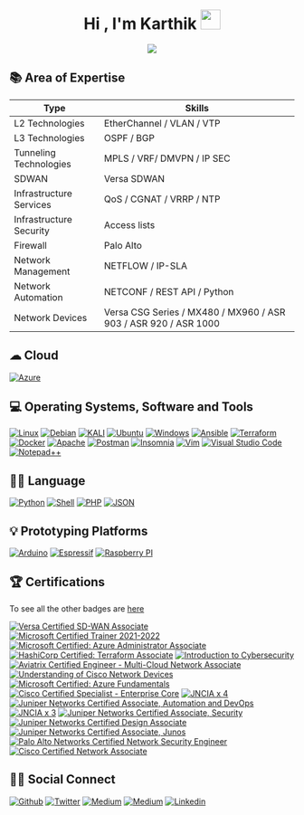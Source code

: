 <h1 align="center">Hi , I'm Karthik <img src="https://media.giphy.com/media/hvRJCLFzcasrR4ia7z/giphy.gif" width="35"></h1>
<p align="center">
<img src="https://readme-typing-svg.herokuapp.com?color=33AEF7&lines=Network+Engineer;Cloud+Technology+Enthusiast;IoT+hobbyist&center=true&width=500&height=50">
</p>


## 📚 Area of Expertise
| Type                   | Skills                                                                                                       |
|------------------------|--------------------------------------------------------------------------------------------------------------|
| L2 Technologies        | EtherChannel / VLAN / VTP                                                                                    |
| L3 Technologies        | OSPF / BGP                                                                        						    |
| Tunneling Technologies | MPLS / VRF/ DMVPN / IP SEC   																				|
| SDWAN                  | Versa SDWAN																								    |
| Infrastructure Services| QoS / CGNAT / VRRP / NTP																				    |
| Infrastructure Security| Access lists                                                                                                 |
| Firewall               | Palo Alto                                                                                                    |
| Network Management     | NETFLOW / IP-SLA |
| Network Automation     | NETCONF / REST API / Python                                                                 |
| Network Devices        | Versa CSG Series /  MX480 / MX960 / ASR 903 / ASR 920 / ASR 1000                                               |

## ☁ Cloud
<p>
 <a href="#"><img alt="Azure" src="https://img.shields.io/badge/azure-%230072C6.svg?logo=microsoftazure&logoColor=white"></a>
</p>

## 💻 Operating Systems, Software and Tools

<p>
 <a href="#"><img alt="Linux" src="https://img.shields.io/badge/Linux-FCC624?logo=linux&logoColor=black"></a>
 <a href="#"><img alt="Debian" src="https://img.shields.io/badge/Debian-A81D33?logo=debian&logoColor=white"></a>
 <a href="#"><img alt="KALI" src="https://img.shields.io/badge/Kali-268BEE?logo=kalilinux&logoColor=white"></a>
 <a href="#"><img alt="Ubuntu" src="https://img.shields.io/badge/Ubuntu-E95420?logo=ubuntu&logoColor=white"></a>
 <a href="#"><img alt="Windows" src="https://img.shields.io/badge/Windows-0078D6?logo=windows&logoColor=white"></a>
 <a href="#"><img alt="Ansible" src="https://img.shields.io/badge/Ansible-000000?logo=ansible&logoColor=white"></a>
 <a href="#"><img alt="Terraform" src="https://img.shields.io/badge/Terraform-7B42BC?logo=terraform&logoColor=white"></a> 
 <a href="#"><img alt="Docker" src="https://img.shields.io/badge/Docker-2CA5E0?logo=docker&logoColor=white"></a>  
 <a href="#"><img alt="Apache" src="https://img.shields.io/badge/Apache-D22128?logo=Apache&logoColor=white"></a>  
 <a href="#"><img alt="Postman" src="https://img.shields.io/badge/Postman-FF6C37?logo=postman&logoColor=white"></a>
 <a href="#"><img alt="Insomnia" src="https://img.shields.io/badge/Insomnia-5849be?logo=Insomnia&logoColor=white"></a>
 <a href="#"><img alt="Vim" src="https://img.shields.io/badge/VIM-%2311AB00.svg?logo=vim&logoColor=white"></a>
 <a href="#"><img alt="Visual Studio Code" src="https://img.shields.io/badge/Visual%20Studio%20Code-0078d7.svg?logo=visual-studio-code&logoColor=white"></a>
 <a href="#"><img alt="Notepad++" src="https://img.shields.io/badge/Notepad++-90E59A.svg?logo=notepad%2B%2B&logoColor=black"></a>
    
</p>

## 👩‍💻 Language

<p>
 <a href="#"><img alt="Python" src="https://img.shields.io/badge/python-3670A0?logo=python&logoColor=ffdd54"></a>
 <a href="#"><img alt="Shell" src="https://img.shields.io/badge/Shell_Script-121011?logo=gnu-bash&logoColor=white"></a>
 <a href="#"><img alt="PHP" src="https://img.shields.io/badge/PHP-777BB4?logo=php&logoColor=white"></a>
 <a href="#"><img alt="JSON" src="https://img.shields.io/badge/json-5E5C5C?logo=json&logoColor=white"></a>
</p>

## 💡 Prototyping Platforms

<p>
 <a href="#"><img alt="Arduino" src="https://img.shields.io/badge/Arduino-00979D?logo=Arduino&logoColor=white"></a>
 <a href="#"><img alt="Espressif" src="https://img.shields.io/badge/espressif-E7352C?logoColor=white"></a>
 <a href="#"><img alt="Raspberry PI" src="https://img.shields.io/badge/Raspberry%20Pi-A22846?logo=Raspberry%20Pi&logoColor=white"></a>
</p>


## 🏆 Certifications 

To see all the other badges are [here](https://www.credly.com/users/karthikc/badges)

[![Versa Certified SD-WAN Associate](https://images.credly.com/size/100x100/images/d948a85f-7826-4d49-b3f0-ff1110b14f48/SD-WAN_Associate_badge-04.png)](https://www.credly.com/badges/8c579fb7-d525-4895-878d-517ba2bc88f5 "Versa Certified SD-WAN Associate")
[![Microsoft Certified Trainer 2021-2022](https://images.credly.com/size/100x100/images/a6ea4416-4f34-4a85-bc24-eb3fe32fd241/MCT-Microsoft_Certified_Trainer-600x600.png)](https://www.credly.com/badges/b51512f6-7a71-4098-bc68-9e177839b01f "Microsoft Certified Trainer 2021-2022")
[![Microsoft Certified: Azure Administrator Associate](https://images.credly.com/size/100x100/images/336eebfc-0ac3-4553-9a67-b402f491f185/azure-administrator-associate-600x600.png)](https://www.credly.com/badges/d37339b2-12b7-4383-bd40-2571a781bfcd "Microsoft Certified: Azure Administrator Associate")
[![HashiCorp Certified: Terraform Associate](https://images.credly.com/size/100x100/images/99289602-861e-4929-8277-773e63a2fa6f/image.png)](https://www.credly.com/badges/da874986-00aa-41ad-b42a-170d059e3d29 "HashiCorp Certified: Terraform Associate")
[![Introduction to Cybersecurity](https://images.credly.com/size/100x100/images/af8c6b4e-fc31-47c4-8dcb-eb7a2065dc5b/I2CS__1_.png)](https://www.credly.com/badges/62092322-2b35-4150-9f4b-28ec5b07f1ea "Introduction to Cybersecurity")
[![Aviatrix Certified Engineer - Multi-Cloud Network Associate](https://images.credly.com/size/100x100/images/30dea324-9ebf-4a7b-96b0-4ee602f0d5e7/aceAssociatetBadgeArtboard_1.png)](https://www.credly.com/badges/2ea392e8-2b91-491a-914d-f4363733f60a "Aviatrix Certified Engineer - Multi-Cloud Network Associate")
[![Understanding of Cisco Network Devices](https://images.credly.com/size/100x100/images/1442feda-7455-4bcb-a114-8803c9dee675/CV_PNG_L200.png)](https://www.credly.com/badges/56d7e54d-081d-4788-a64b-93c47cf65440 "Understanding of Cisco Network Devices")
[![Microsoft Certified: Azure Fundamentals](https://images.credly.com/size/100x100/images/be8fcaeb-c769-4858-b567-ffaaa73ce8cf/image.png)](https://www.credly.com/badges/5fd2b53f-85cc-4677-bb9a-0564fe748d9a "Microsoft Certified: Azure Fundamentals")
[![Cisco Certified Specialist - Enterprise Core](https://images.credly.com/size/100x100/images/772efbeb-3c61-459c-ba0d-2fa52828d119/Cisco_Specialist_600.png)](https://www.credly.com/badges/e0ec726f-249e-4638-a469-e873621def04 "Cisco Certified Specialist - Enterprise Core")
[![JNCIA x 4](https://images.credly.com/size/100x100/images/38a71b3b-403d-44a9-9ed5-f7218549249f/JNCIA_4A.png)](https://www.credly.com/badges/8d75270b-51b8-4cc4-83d1-b87d92531cdf "JNCIA x 4")
[![Juniper Networks Certified Associate, Automation and DevOps](https://images.credly.com/size/100x100/images/ad30282b-5a30-4202-a05c-9c6f4f751595/L_01_asso_JNCIA-DevOps.png)](https://www.credly.com/badges/cbd7addf-7a0f-4dd0-9c44-4610867c15f0 "Juniper Networks Certified Associate, Automation and DevOps")
[![JNCIA x 3](https://images.credly.com/size/100x100/images/d9f1f414-d4a5-4ef9-96f8-26e3ada93583/M_01_asso_3A.png)](https://www.credly.com/badges/b0c2d5bc-a39a-4182-8a9a-5a21593486cf "JNCIA x 3")
[![Juniper Networks Certified Associate, Security](https://images.credly.com/size/100x100/images/c61cfe43-7e75-4636-818d-88b47e9a2b4c/L_01_asso_JNCIA-SEC.png)](https://www.credly.com/badges/118c5dd7-57a9-4893-8c69-13050b579687 "Juniper Networks Certified Associate, Security")
[![Juniper Networks Certified Design Associate](https://images.credly.com/size/100x100/images/4087bc56-d17f-4ae1-b9df-2b60ea30cf5b/L_01_asso_JNCDA.png)](https://www.credly.com/badges/d43490c2-991b-499e-86b5-33536c46ccc8 "Juniper Networks Certified Design Associate")
[![Juniper Networks Certified Associate, Junos](https://images.credly.com/size/100x100/images/115e08d1-6b0c-40b2-aa15-5906022f4db0/L_01_asso_JNCIA-Junos.png)](https://www.credly.com/badges/dda56c3a-b6d6-4ed6-8476-8345f94be99b "Juniper Networks Certified Associate, Junos")
[![Palo Alto Networks Certified Network Security Engineer](https://images.credly.com/size/100x100/images/a7179299-0c6e-4327-a27d-ea5853a1ab55/pan_pcnse_digital-badge_sharing-logo-2048x2048.png)](https://www.credly.com/badges/b534045d-649b-42d9-8def-0b0201474bc1 "Palo Alto Networks Certified Network Security Engineer")
[![Cisco Certified Network Associate](https://images.credly.com/size/100x100/images/683783d8-eaac-4c37-a14d-11bd8a36321d/ccna_600.png)](https://www.credly.com/badges/6f2ed529-2f28-4da4-bcdc-95c500ab9926 "Cisco Certified Network Associate")



## 👋🏼 Social Connect

[<img alt="Github" src="https://img.shields.io/badge/ckarthik20-%2312100E.svg?&logo=Github&logoColor=white" />](https://github.com/ckarthik20) 
[<img alt="Twitter" src="https://img.shields.io/badge/karthikk_c-%231DA1F2.svg?&logo=twitter&logoColor=white" />](https://twitter.com/karthikk_c)
[<img alt="Medium" src="https://img.shields.io/badge/karthikk_c-%2312100E.svg?&logo=medium&logoColor=white" />](https://medium.com/@c.karthik)
[<img alt="Medium" src="https://img.shields.io/badge/ckarthik-0078D4?&logo=microsoft-outlook&logoColor=white" />](mailto:ckarthik@outllok.in)
[<img alt="Linkedin" src="https://img.shields.io/badge/ckarthik-0077B5?logo=linkedin&logoColor=white" />](https://www.linkedin.com/in/ckarthik)

